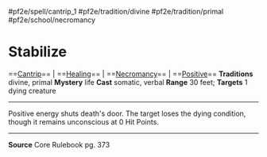 #pf2e/spell/cantrip_1 #pf2e/tradition/divine #pf2e/tradition/primal #pf2e/school/necromancy 
# Stabilize
==[Cantrip](Cantrip.md)== | ==[Healing](Healing.md)== | ==[Necromancy](Necromancy.md)== | ==[Positive](Positive.md)==
**Traditions** divine, primal
**Mystery** life
**Cast**  somatic, verbal
**Range** 30 feet; **Targets** 1 dying creature

---
Positive energy shuts death's door. The target loses the dying condition, though it remains unconscious at 0 Hit Points.

---
**Source** Core Rulebook pg. 373
